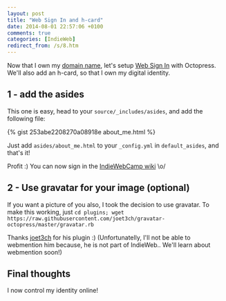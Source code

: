 ```yaml
---
layout: post
title: "Web Sign In and h-card"
date: 2014-08-01 22:57:06 +0100
comments: true
categories: [IndieWeb]
redirect_from: /s/8.htm
---
```


Now that I own my [domain name](http://localhost:4000/blog/2014/07/31/domain-name-and-github/),
let's setup [Web Sign In](http://indiewebcamp.com/How_to_set_up_web_sign-in_on_your_own_domain) with Octopress.
We'll also add an h-card, so that I own my digital identity.

<!-- more -->

## 1 - add the asides

This one is easy, head to your `source/_includes/asides`, and add the following file:

{% gist 253abe2208270a08918e about_me.html %}

Just add `asides/about_me.html` to your `_config.yml` in `default_asides`, and that's it!

Profit :) You can now sign in the [IndieWebCamp wiki](http://indiewebcamp.com/Special:UserLogin) \o/

## 2 - Use gravatar for your image (optional)

If you want a picture of you also, I took the decision to use gravatar. To make this working,
just `cd plugins; wget https://raw.githubusercontent.com/joet3ch/gravatar-octopress/master/gravatar.rb`

Thanks [joet3ch](https://github.com/joet3ch/gravatar-octopress) for his plugin :)
(Unfortunatelly, I'll not be able to webmention him because, he is not part of IndieWeb.. We'll learn about webmention soon!)

## Final thoughts

I now control my identity online!
